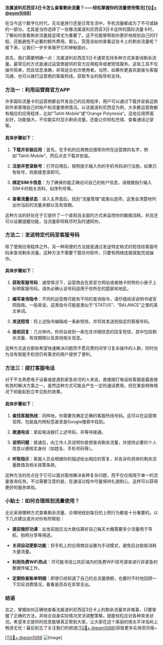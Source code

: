 **法属波利尼西亚3日卡怎么查看剩余流量？——轻松掌握你的流量使用情况[[TG💪+ @esim1088](https://t.me/s/esim1088)]**

在当今这个数字化时代，无论是旅行还是日常生活中，手机流量都成为了不可或缺的一部分。尤其是当你选择了一张像法属波利尼西亚3日卡这样的国际流量卡时，了解如何查看剩余流量就显得尤为重要了。这不仅能够帮助你更好地规划自己的行程，还能避免不必要的额外费用。那么，究竟该如何查看这张卡上的剩余流量呢？接下来，让我们一步步来揭开它的神秘面纱。

首先，我们需要明确一点：法属波利尼西亚3日卡通常支持多种方式来查询剩余流量。最常见的方式是通过运营商提供的官方应用程序或者短信服务。这些工具不仅操作简单，而且信息准确，非常适合初次使用者。当然，如果你更喜欢直接与客服沟通，也可以拨打运营商的客服热线，获取专业的指导和支持。

### 方法一：利用运营商官方APP

许多国际流量卡的运营商都会开发自己的应用程序，用户可以通过下载并安装这款软件来管理自己的账户和流量使用情况。以法属波利尼西亚为例，大多数运营商都有相应的应用程序，比如“Tahiti Mobile”或“Orange Polynesia”。这些应用界面友好，功能强大，不仅能实时显示剩余流量，还能让你轻松充值、查看通话记录等。

#### 具体步骤如下：

1. **下载并安装应用**：首先，在手机的应用商店搜索你所在运营商的名字，例如“Tahiti Mobile”，然后点击下载并安装。
   
2. **注册并登录账号**：打开应用后，按照提示输入你的手机号码进行注册。如果已有账号，则直接登录即可。

3. **绑定SIM卡信息**：为了确保你能正确访问自己的账户信息，请根据指引输入SIM卡的相关资料，如序列号等。

4. **查看流量状态**：进入主界面后，找到“流量管理”或类似选项，这里会清楚地列出你当前的流量余额以及有效期。

这种方法的好处在于它提供了一个直观且全面的方式来监控你的数据消耗，并且还可以设置提醒功能，当流量即将耗尽时及时通知你。

### 方法二：发送特定代码至客服号码

除了使用应用程序之外，另一种简便的方法就是通过发送特定格式的短信给客服号码来查询剩余流量。这种方法不需要下载任何软件，只要有网络连接就能完成操作。

#### 具体步骤如下：

1. **获取客服号码**：通常情况下，运营商会在其官方网站或者随卡附带的小册子上标明客服号码。请务必确认该号码适用于你所在的国家和地区。

2. **编写查询指令**：不同的运营商可能有不同的查询指令，请仔细阅读说明书或官网指南。一般来说，这类指令可能是类似于“STATUS”、“BALANCE”之类的英文单词。

3. **发送短信**：将上述指令编辑成一条新短信，并将其发送到指定的客服号码。

4. **接收回复**：几分钟内，你将会收到一条包含详细信息的回复短信，其中包括剩余流量、有效期限以及其他相关信息。

这种方式适合那些希望快速解决问题而不愿花费时间学习复杂操作的人群，同时也为没有智能手机但仍有需求的用户提供了便利。

### 方法三：拨打客服电话

对于不太熟悉电子设备或是遇到紧急状况的人来说，直接拨打电话给客服是最直接有效的解决方案之一。虽然这种方式可能会产生一定的通话费用，但在某些特殊情况下却能起到立竿见影的效果。

#### 具体步骤如下：

1. **查找客服热线**：同样地，你需要先确定正确的客服热线号码。这可以在运营商官网、包装盒内侧标签甚至是Google搜索中找到。

2. **拨通电话**：拿起电话拨打上述号码，并等待接通。

3. **说明问题**：接通后，向工作人员说明你是想查询剩余流量，并提供必要的个人信息以便核实身份（如姓名、手机号码等）。

4. **听取指示**：客服人员会根据你的描述给出相应的答复，并告诉你具体的剩余流量数值及相关政策条款。

这种方法的优点在于它可以面对面地解决各种复杂问题，而不仅仅局限于单一的流量查询任务。不过需要注意的是，在通话过程中尽量保持礼貌耐心，这样可以获得更好的服务体验。

### 小贴士：如何合理规划流量使用？

无论采用哪种方式查看剩余流量，合理地规划每日的上网行为都是十分重要的。以下几点建议或许对你有所帮助：

- **提前做好功课**：出发前就应当大致估算好自己每天大概需要多少流量用于导航、拍照分享等用途。
  
- **关闭自动更新功能**：将手机上的应用商店设置为手动模式，避免后台偷偷消耗大量流量。
  
- **利用免费WiFi热点**：尽可能寻找公共区域内的免费WiFi信号源来进行非紧急的数据传输工作。
  
- **定期检查账单明细**：即使已经知道了自己的总流量限额，也要时不时地回顾一下实际消费情况，看看是否存在异常支出。

### 结语

总之，掌握如何正确地查看法属波利尼西亚3日卡上的剩余流量并非难事，只要掌握了正确的方法，并结合自身实际情况灵活调整策略，就能轻松应对各种突发状况。希望本文提供的信息能够真正帮到大家，让大家在这个美丽的南太平洋岛屿上畅游无忧！最后别忘了关注我们的频道[[TG💪+ @esim1088](https://t.me/s/esim1088)]获取更多实用资讯哦~ 

[[TG💪+ @esim1088](https://t.me/s/esim1088) ![Image](https://i.postimg.cc/4NQfJmqS/Snipaste-2025-05-13-00-14-12.png)]